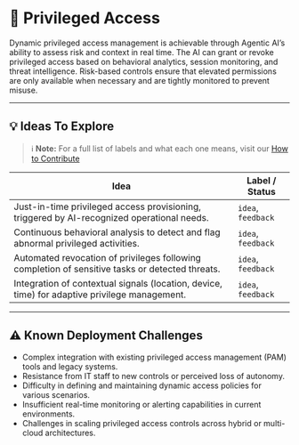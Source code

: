 # 🔐 Privileged Access

Dynamic privileged access management is achievable through Agentic AI’s ability to assess risk and context in real time. The AI can grant or revoke privileged access based on behavioral analytics, session monitoring, and threat intelligence. Risk-based controls ensure that elevated permissions are only available when necessary and are tightly monitored to prevent misuse.

---

## 💡 Ideas To Explore

 > ℹ️ **Note:** For a full list of labels and what each one means, visit our [How to Contribute](https://github.com/microsoft/EntraSuite-Training/blob/main/Agentic/Readme.md#-how-to-contribute)

| Idea | Label / Status |
|------|----------------|
| Just-in-time privileged access provisioning, triggered by AI-recognized operational needs. | `idea`, `feedback` |
| Continuous behavioral analysis to detect and flag abnormal privileged activities. | `idea`, `feedback` |
| Automated revocation of privileges following completion of sensitive tasks or detected threats. | `idea`, `feedback` |
| Integration of contextual signals (location, device, time) for adaptive privilege management. | `idea`, `feedback` |

---

## ⚠️ Known Deployment Challenges

- Complex integration with existing privileged access management (PAM) tools and legacy systems.
- Resistance from IT staff to new controls or perceived loss of autonomy.
- Difficulty in defining and maintaining dynamic access policies for various scenarios.
- Insufficient real-time monitoring or alerting capabilities in current environments.
- Challenges in scaling privileged access controls across hybrid or multi-cloud architectures.
